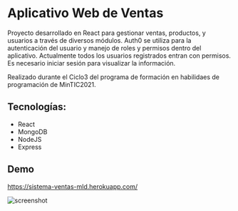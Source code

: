 # Aplicativo Web de Ventas

Proyecto desarrollado en React para gestionar ventas, productos, y usuarios a través de diversos módulos. Auth0 se utiliza para la autenticación del usuario y manejo de roles y permisos dentro del aplicativo. Actualmente todos los usuarios registrados entran con permisos. Es necesario iniciar sesión para visualizar la información. 

Realizado durante el Ciclo3 del programa de formación en habilidaes de programación de MinTIC2021.

## Tecnologías:
- React
- MongoDB
- NodeJS
- Express

## Demo
https://sistema-ventas-mld.herokuapp.com/

![screenshot](https://i.ibb.co/LgByvCj/Captura6.png)
